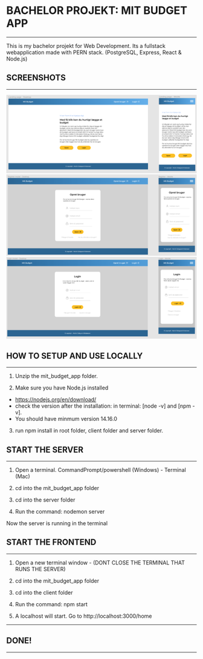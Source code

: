 
# BACHELOR PROJEKT: MIT BUDGET APP
**************************************************************

This is my bachelor projekt for Web Development. 
Its a fullstack webapplication made with PERN stack. 
(PostgreSQL, Express, React & Node.js) 


## SCREENSHOTS
**************************************************************

![](mock-landing.PNG)
![](mock-regi.PNG)
![](mock-login.PNG)



## HOW TO SETUP AND USE LOCALLY 
**************************************************************

1. Unzip the mit_budget_app folder. 

2. Make sure you have Node.js installed 
- https://nodejs.org/en/download/ 
- check the version after the installation: in terminal: [node -v] and [npm -v]. 
- You should have minmum version 14.16.0

3. run npm install in root folder, client folder and server folder. 


## START THE SERVER 
**************************************************************

1. Open a terminal. CommandPrompt/powershell (Windows) - Terminal (Mac)

2. cd into the mit_budget_app folder 

3. cd into the server folder

4. Run the command: nodemon server

Now the server is running in the terminal



## START THE FRONTEND
**************************************************************

1. Open a new terminal window - (DONT CLOSE THE TERMINAL THAT RUNS THE SERVER)

2. cd into the mit_budget_app folder

3. cd into the client folder

4. Run the command: npm start  

5. A localhost will start. Go to http://localhost:3000/home


**************************************************************
## DONE! 
**************************************************************
